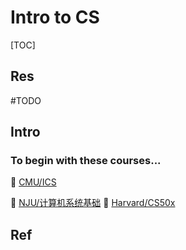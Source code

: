 # Intro to CS

[TOC]



## Res

#TODO

## Intro

### To begin with these courses...

🏫 [CMU/ICS](../../🏠%20Assets/CMU/ICS/ICS.md)

🏫 [NJU/计算机系统基础](../../🏠%20Assets/NJU/计算机系统基础/计算机系统基础.md)
🏫 [Harvard/CS50x](../../🏠%20Assets/Harvard/CS50x/CS50x.md)

## Ref